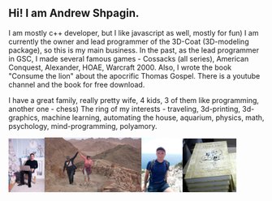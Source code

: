 ## Hi! I am Andrew Shpagin.

I am mostly c++ developer, but I like javascript as well, mostly for fun)
I am currently the owner and lead programmer of the 3D-Coat (3D-modeling package), so this is my main business. In the past, as the lead programmer in GSC, I made several famous games - Cossacks (all series), American Conquest, Alexander, HOAE, Warcraft 2000. Also, I wrote the book "Consume the lion" about the apocrific Thomas Gospel. There is a youtube channel and the book for free download.

I have a great family, really pretty wife, 4 kids, 3 of them like programming, another one - chess)
The ring of my interests - traveling, 3d-printing, 3d-graphics, machine learning, automating the house, aquarium, physics, math, psychology, mind-programming, polyamory.
<div style="display: table"><img style="width:14%" src="LikeABoss.jpg" /> <img style="width:38%" src="MosesMountain.jpg" /> <img style="width:16%" src="OnTheTop.jpg" /> <img style="width:21%" src="book.png" /></div>
